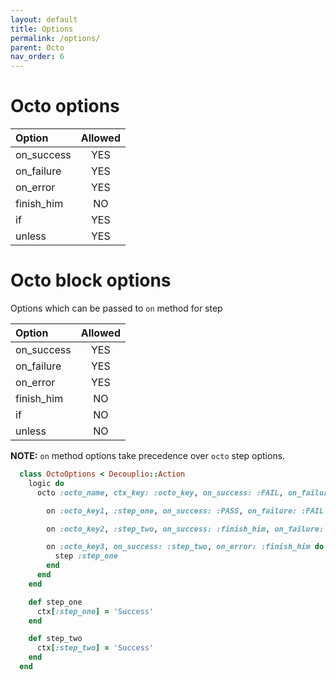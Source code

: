 ```yaml
---
layout: default
title: Options
permalink: /options/
parent: Octo
nav_order: 6
---
```


# Octo options

|Option|Allowed|
|:-|:-:|
|on_success|YES|
|on_failure|YES|
|on_error|YES|
|finish_him|NO|
|if|YES|
|unless|YES|

# Octo block options

Options which can be passed to `on` method for step

|Option|Allowed|
|:-|:-:|
|on_success|YES|
|on_failure|YES|
|on_error|YES|
|finish_him|NO|
|if|NO|
|unless|NO|


**NOTE:** `on` method options take precedence over `octo` step options.
```ruby
  class OctoOptions < Decouplio::Action
    logic do
      octo :octo_name, ctx_key: :octo_key, on_success: :FAIL, on_failure: :PASS, on_error: :PASS, if: :something do

        on :octo_key1, :step_one, on_success: :PASS, on_failure: :FAIL, on_error: :PASS

        on :octo_key2, :step_two, on_success: :finish_him, on_failure: :finish_him, on_error: :finish_him

        on :octo_key3, on_success: :step_two, on_error: :finish_him do
          step :step_one
        end
      end
    end

    def step_one
      ctx[:step_one] = 'Success'
    end

    def step_two
      ctx[:step_two] = 'Success'
    end
  end
```
